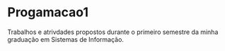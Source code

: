 # Progamacao1
 Trabalhos e atrivdades propostos durante o primeiro semestre da minha graduação em Sistemas de Informação.
 
